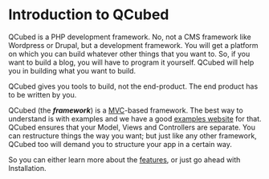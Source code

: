 # Introduction to QCubed

QCubed is a PHP development framework. No, not a CMS framework like Wordpress or Drupal, but a development framework. You will get a platform on which you can build whatever other things that you want to. So, if you want to build a blog, you will have to program it yourself. QCubed will help you in building what you want to build.

QCubed gives you tools to build, not the end-product. The end product has to be written by you. 

QCubed \(the _**framework**_\) is a [MVC](https://en.wikipedia.org/wiki/Model%E2%80%93view%E2%80%93controller)-based framework. The best way to understand is with examples and we have a good [examples website](http://qcu.be/examples) for that. QCubed ensures that your Model, Views and Controllers are separate. You can restructure things the way you want; but just like any other framework, QCubed too will demand you to structure your app in a certain way.

So you can either learn more about the [features](/Introduction/features.md), or just go ahead with Installation.

